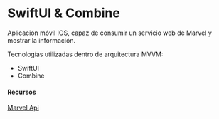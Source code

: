 # SwiftUI & Combine

Aplicación móvil IOS, capaz de consumir un servicio web de Marvel y mostrar la información.

Tecnologías utilizadas dentro de arquitectura MVVM:

- SwiftUI
- Combine

#### Recursos

[Marvel Api](https://developer.marvel.com/)
